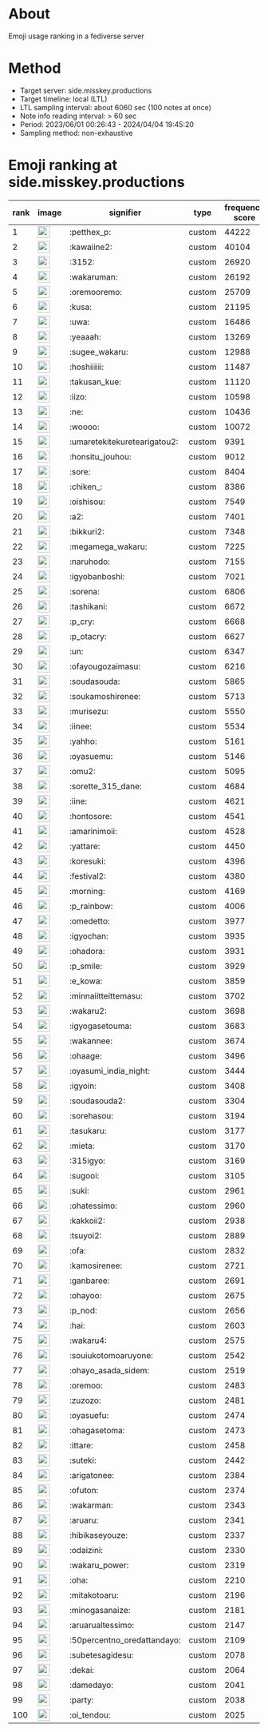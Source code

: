# About
Emoji usage ranking in a fediverse server

# Method
- Target server: side.misskey.productions
- Target timeline: local (LTL)
- LTL sampling interval: about 6060 sec (100 notes at once)
- Note info reading interval: > 60 sec
- Period: 2023/06/01 00:26:43 - 2024/04/04 19:45:20 
- Sampling method: non-exhaustive

# Emoji ranking at side.misskey.productions

|rank|image|signifier|type|frequency score|
|----|----|----|----|----|
|1|<img height="24" src="https://side.misskey.productions/emoji/petthex_p.webp">|:petthex_p:|custom|44222|
|2|<img height="24" src="https://side.misskey.productions/emoji/kawaiine2.webp">|:kawaiine2:|custom|40104|
|3|<img height="24" src="https://side.misskey.productions/emoji/3152.webp">|:3152:|custom|26920|
|4|<img height="24" src="https://side.misskey.productions/emoji/wakaruman.webp">|:wakaruman:|custom|26192|
|5|<img height="24" src="https://side.misskey.productions/emoji/oremooremo.webp">|:oremooremo:|custom|25709|
|6|<img height="24" src="https://side.misskey.productions/emoji/kusa.webp">|:kusa:|custom|21195|
|7|<img height="24" src="https://side.misskey.productions/emoji/uwa.webp">|:uwa:|custom|16486|
|8|<img height="24" src="https://side.misskey.productions/emoji/yeaaah.webp">|:yeaaah:|custom|13269|
|9|<img height="24" src="https://side.misskey.productions/emoji/sugee_wakaru.webp">|:sugee_wakaru:|custom|12988|
|10|<img height="24" src="https://side.misskey.productions/emoji/hoshiiiiii.webp">|:hoshiiiiii:|custom|11487|
|11|<img height="24" src="https://side.misskey.productions/emoji/takusan_kue.webp">|:takusan_kue:|custom|11120|
|12|<img height="24" src="https://side.misskey.productions/emoji/iizo.webp">|:iizo:|custom|10598|
|13|<img height="24" src="https://side.misskey.productions/emoji/ne.webp">|:ne:|custom|10436|
|14|<img height="24" src="https://side.misskey.productions/emoji/woooo.webp">|:woooo:|custom|10072|
|15|<img height="24" src="https://side.misskey.productions/emoji/umaretekitekuretearigatou2.webp">|:umaretekitekuretearigatou2:|custom|9391|
|16|<img height="24" src="https://side.misskey.productions/emoji/honsitu_jouhou.webp">|:honsitu_jouhou:|custom|9012|
|17|<img height="24" src="https://side.misskey.productions/emoji/sore.webp">|:sore:|custom|8404|
|18|<img height="24" src="https://side.misskey.productions/emoji/chiken_.webp">|:chiken_:|custom|8386|
|19|<img height="24" src="https://side.misskey.productions/emoji/oishisou.webp">|:oishisou:|custom|7549|
|20|<img height="24" src="https://side.misskey.productions/emoji/a2.webp">|:a2:|custom|7401|
|21|<img height="24" src="https://side.misskey.productions/emoji/bikkuri2.webp">|:bikkuri2:|custom|7348|
|22|<img height="24" src="https://side.misskey.productions/emoji/megamega_wakaru.webp">|:megamega_wakaru:|custom|7225|
|23|<img height="24" src="https://side.misskey.productions/emoji/naruhodo.webp">|:naruhodo:|custom|7155|
|24|<img height="24" src="https://side.misskey.productions/emoji/igyobanboshi.webp">|:igyobanboshi:|custom|7021|
|25|<img height="24" src="https://side.misskey.productions/emoji/sorena.webp">|:sorena:|custom|6806|
|26|<img height="24" src="https://side.misskey.productions/emoji/tashikani.webp">|:tashikani:|custom|6672|
|27|<img height="24" src="https://side.misskey.productions/emoji/p_cry.webp">|:p_cry:|custom|6668|
|28|<img height="24" src="https://side.misskey.productions/emoji/p_otacry.webp">|:p_otacry:|custom|6627|
|29|<img height="24" src="https://side.misskey.productions/emoji/un.webp">|:un:|custom|6347|
|30|<img height="24" src="https://side.misskey.productions/emoji/ofayougozaimasu.webp">|:ofayougozaimasu:|custom|6216|
|31|<img height="24" src="https://side.misskey.productions/emoji/soudasouda.webp">|:soudasouda:|custom|5865|
|32|<img height="24" src="https://side.misskey.productions/emoji/soukamoshirenee.webp">|:soukamoshirenee:|custom|5713|
|33|<img height="24" src="https://side.misskey.productions/emoji/murisezu.webp">|:murisezu:|custom|5550|
|34|<img height="24" src="https://side.misskey.productions/emoji/iinee.webp">|:iinee:|custom|5534|
|35|<img height="24" src="https://side.misskey.productions/emoji/yahho.webp">|:yahho:|custom|5161|
|36|<img height="24" src="https://side.misskey.productions/emoji/oyasuemu.webp">|:oyasuemu:|custom|5146|
|37|<img height="24" src="https://side.misskey.productions/emoji/omu2.webp">|:omu2:|custom|5095|
|38|<img height="24" src="https://side.misskey.productions/emoji/sorette_315_dane.webp">|:sorette_315_dane:|custom|4684|
|39|<img height="24" src="https://side.misskey.productions/emoji/iine.webp">|:iine:|custom|4621|
|40|<img height="24" src="https://side.misskey.productions/emoji/hontosore.webp">|:hontosore:|custom|4541|
|41|<img height="24" src="https://side.misskey.productions/emoji/amarinimoii.webp">|:amarinimoii:|custom|4528|
|42|<img height="24" src="https://side.misskey.productions/emoji/yattare.webp">|:yattare:|custom|4450|
|43|<img height="24" src="https://side.misskey.productions/emoji/koresuki.webp">|:koresuki:|custom|4396|
|44|<img height="24" src="https://side.misskey.productions/emoji/festival2.webp">|:festival2:|custom|4380|
|45|<img height="24" src="https://side.misskey.productions/emoji/morning.webp">|:morning:|custom|4169|
|46|<img height="24" src="https://side.misskey.productions/emoji/p_rainbow.webp">|:p_rainbow:|custom|4006|
|47|<img height="24" src="https://side.misskey.productions/emoji/omedetto.webp">|:omedetto:|custom|3977|
|48|<img height="24" src="https://side.misskey.productions/emoji/igyochan.webp">|:igyochan:|custom|3935|
|49|<img height="24" src="https://side.misskey.productions/emoji/ohadora.webp">|:ohadora:|custom|3931|
|50|<img height="24" src="https://side.misskey.productions/emoji/p_smile.webp">|:p_smile:|custom|3929|
|51|<img height="24" src="https://side.misskey.productions/emoji/e_kowa.webp">|:e_kowa:|custom|3859|
|52|<img height="24" src="https://side.misskey.productions/emoji/minnaiitteittemasu.webp">|:minnaiitteittemasu:|custom|3702|
|53|<img height="24" src="https://side.misskey.productions/emoji/wakaru2.webp">|:wakaru2:|custom|3698|
|54|<img height="24" src="https://side.misskey.productions/emoji/igyogasetouma.webp">|:igyogasetouma:|custom|3683|
|55|<img height="24" src="https://side.misskey.productions/emoji/wakannee.webp">|:wakannee:|custom|3674|
|56|<img height="24" src="https://side.misskey.productions/emoji/ohaage.webp">|:ohaage:|custom|3496|
|57|<img height="24" src="https://side.misskey.productions/emoji/oyasumi_india_night.webp">|:oyasumi_india_night:|custom|3444|
|58|<img height="24" src="https://side.misskey.productions/emoji/igyoin.webp">|:igyoin:|custom|3408|
|59|<img height="24" src="https://side.misskey.productions/emoji/soudasouda2.webp">|:soudasouda2:|custom|3304|
|60|<img height="24" src="https://side.misskey.productions/emoji/sorehasou.webp">|:sorehasou:|custom|3194|
|61|<img height="24" src="https://side.misskey.productions/emoji/tasukaru.webp">|:tasukaru:|custom|3177|
|62|<img height="24" src="https://side.misskey.productions/emoji/mieta.webp">|:mieta:|custom|3170|
|63|<img height="24" src="https://side.misskey.productions/emoji/315igyo.webp">|:315igyo:|custom|3169|
|64|<img height="24" src="https://side.misskey.productions/emoji/sugooi.webp">|:sugooi:|custom|3105|
|65|<img height="24" src="https://side.misskey.productions/emoji/suki.webp">|:suki:|custom|2961|
|66|<img height="24" src="https://side.misskey.productions/emoji/ohatessimo.webp">|:ohatessimo:|custom|2960|
|67|<img height="24" src="https://side.misskey.productions/emoji/kakkoii2.webp">|:kakkoii2:|custom|2938|
|68|<img height="24" src="https://side.misskey.productions/emoji/tsuyoi2.webp">|:tsuyoi2:|custom|2889|
|69|<img height="24" src="https://side.misskey.productions/emoji/ofa.webp">|:ofa:|custom|2832|
|70|<img height="24" src="https://side.misskey.productions/emoji/kamosirenee.webp">|:kamosirenee:|custom|2721|
|71|<img height="24" src="https://side.misskey.productions/emoji/ganbaree.webp">|:ganbaree:|custom|2691|
|72|<img height="24" src="https://side.misskey.productions/emoji/ohayoo.webp">|:ohayoo:|custom|2675|
|73|<img height="24" src="https://side.misskey.productions/emoji/p_nod.webp">|:p_nod:|custom|2656|
|74|<img height="24" src="https://side.misskey.productions/emoji/hai.webp">|:hai:|custom|2603|
|75|<img height="24" src="https://side.misskey.productions/emoji/wakaru4.webp">|:wakaru4:|custom|2575|
|76|<img height="24" src="https://side.misskey.productions/emoji/souiukotomoaruyone.webp">|:souiukotomoaruyone:|custom|2542|
|77|<img height="24" src="https://side.misskey.productions/emoji/ohayo_asada_sidem.webp">|:ohayo_asada_sidem:|custom|2519|
|78|<img height="24" src="https://side.misskey.productions/emoji/oremoo.webp">|:oremoo:|custom|2483|
|79|<img height="24" src="https://side.misskey.productions/emoji/zuzozo.webp">|:zuzozo:|custom|2481|
|80|<img height="24" src="https://side.misskey.productions/emoji/oyasuefu.webp">|:oyasuefu:|custom|2474|
|81|<img height="24" src="https://side.misskey.productions/emoji/ohagasetoma.webp">|:ohagasetoma:|custom|2473|
|82|<img height="24" src="https://side.misskey.productions/emoji/ittare.webp">|:ittare:|custom|2458|
|83|<img height="24" src="https://side.misskey.productions/emoji/suteki.webp">|:suteki:|custom|2442|
|84|<img height="24" src="https://side.misskey.productions/emoji/arigatonee.webp">|:arigatonee:|custom|2384|
|85|<img height="24" src="https://side.misskey.productions/emoji/ofuton.webp">|:ofuton:|custom|2374|
|86|<img height="24" src="https://side.misskey.productions/emoji/wakarman.webp">|:wakarman:|custom|2343|
|87|<img height="24" src="https://side.misskey.productions/emoji/aruaru.webp">|:aruaru:|custom|2341|
|88|<img height="24" src="https://side.misskey.productions/emoji/hibikaseyouze.webp">|:hibikaseyouze:|custom|2337|
|89|<img height="24" src="https://side.misskey.productions/emoji/odaizini.webp">|:odaizini:|custom|2330|
|90|<img height="24" src="https://side.misskey.productions/emoji/wakaru_power.webp">|:wakaru_power:|custom|2319|
|91|<img height="24" src="https://side.misskey.productions/emoji/oha.webp">|:oha:|custom|2210|
|92|<img height="24" src="https://side.misskey.productions/emoji/mitakotoaru.webp">|:mitakotoaru:|custom|2196|
|93|<img height="24" src="https://side.misskey.productions/emoji/minogasanaize.webp">|:minogasanaize:|custom|2181|
|94|<img height="24" src="https://side.misskey.productions/emoji/aruarualtessimo.webp">|:aruarualtessimo:|custom|2147|
|95|<img height="24" src="https://side.misskey.productions/emoji/50percentno_oredattandayo.webp">|:50percentno_oredattandayo:|custom|2109|
|96|<img height="24" src="https://side.misskey.productions/emoji/subetesagidesu.webp">|:subetesagidesu:|custom|2078|
|97|<img height="24" src="https://side.misskey.productions/emoji/dekai.webp">|:dekai:|custom|2064|
|98|<img height="24" src="https://side.misskey.productions/emoji/damedayo.webp">|:damedayo:|custom|2041|
|99|<img height="24" src="https://side.misskey.productions/emoji/party.webp">|:party:|custom|2038|
|100|<img height="24" src="https://side.misskey.productions/emoji/oi_tendou.webp">|:oi_tendou:|custom|2025|
